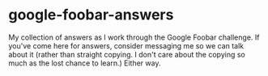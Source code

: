 # google-foobar-answers
My collection of answers as I work through the Google Foobar challenge. If you've come here for answers, consider messaging me so we can talk about it (rather than straight copying. I don't care about the copying so much as the lost chance to learn.) Either way.
